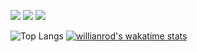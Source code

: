 ![](https://img.shields.io/badge/Code-JavaScript-informational?style=flat&logo=javascript&logoColor=white&color=2bbc8a)
![](https://img.shields.io/badge/Code-TypeScript-informational?style=flat&logo=typescript&logoColor=white&color=2bbc8a)
![](https://img.shields.io/badge/Markup-HTML5-informational?style=flat&logo=html5&logoColor=white&color=2bbc8a)

![Top Langs](https://github-readme-stats.vercel.app/api/top-langs/?username=cadamsmith&layout=compact)
[![willianrod's wakatime stats](https://github-readme-stats.vercel.app/api/wakatime?username=cadamsmith&v=2)](https://github.com/anuraghazra/github-readme-stats)

